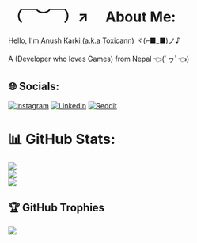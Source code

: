 # （￣︶￣）↗　 About Me:
Hello, I'm Anush Karki (a.k.a Toxicann) ヾ(⌐■_■)ノ♪<br><br>A (Developer who loves Games) from Nepal 👈(ﾟヮﾟ👈)


## 🌐 Socials:
[![Instagram](https://img.shields.io/badge/Instagram-%23E4405F.svg?logo=Instagram&logoColor=white)](https://instagram.com/karkee_anushz) [![LinkedIn](https://img.shields.io/badge/LinkedIn-%230077B5.svg?logo=linkedin&logoColor=white)](https://linkedin.com/in/Karkeea) [![Reddit](https://img.shields.io/badge/Reddit-%23FF4500.svg?logo=Reddit&logoColor=white)](https://reddit.com/user/Toxicann) 

<!-- # 💻 Tech Stack:
![C#](https://img.shields.io/badge/c%23-%23239120.svg?style=for-the-badge&logo=c-sharp&logoColor=white) ![CSS3](https://img.shields.io/badge/css3-%231572B6.svg?style=for-the-badge&logo=css3&logoColor=white) ![Dart](https://img.shields.io/badge/dart-%230175C2.svg?style=for-the-badge&logo=dart&logoColor=white) ![HTML5](https://img.shields.io/badge/html5-%23E34F26.svg?style=for-the-badge&logo=html5&logoColor=white) ![Python](https://img.shields.io/badge/python-3670A0?style=for-the-badge&logo=python&logoColor=ffdd54) ![JavaScript](https://img.shields.io/badge/javascript-%23323330.svg?style=for-the-badge&logo=javascript&logoColor=%23F7DF1E) ![Glitch](https://img.shields.io/badge/glitch-%233333FF.svg?style=for-the-badge&logo=glitch&logoColor=white) ![Heroku](https://img.shields.io/badge/heroku-%23430098.svg?style=for-the-badge&logo=heroku&logoColor=white) ![Firebase](https://img.shields.io/badge/firebase-%23039BE5.svg?style=for-the-badge&logo=firebase) ![Ant-Design](https://img.shields.io/badge/-AntDesign-%230170FE?style=for-the-badge&logo=ant-design&logoColor=white) ![Expo](https://img.shields.io/badge/expo-1C1E24?style=for-the-badge&logo=expo&logoColor=#D04A37) ![Flutter](https://img.shields.io/badge/Flutter-%2302569B.svg?style=for-the-badge&logo=Flutter&logoColor=white) ![JWT](https://img.shields.io/badge/JWT-black?style=for-the-badge&logo=JSON%20web%20tokens) ![NodeJS](https://img.shields.io/badge/node.js-6DA55F?style=for-the-badge&logo=node.js&logoColor=white) ![React Native](https://img.shields.io/badge/react_native-%2320232a.svg?style=for-the-badge&logo=react&logoColor=%2361DAFB) ![React Router](https://img.shields.io/badge/React_Router-CA4245?style=for-the-badge&logo=react-router&logoColor=white) ![MongoDB](https://img.shields.io/badge/MongoDB-%234ea94b.svg?style=for-the-badge&logo=mongodb&logoColor=white) ![Aseprite](https://img.shields.io/badge/Aseprite-FFFFFF?style=for-the-badge&logo=Aseprite&logoColor=#7D929E) ![Pandas](https://img.shields.io/badge/pandas-%23150458.svg?style=for-the-badge&logo=pandas&logoColor=white) ![NumPy](https://img.shields.io/badge/numpy-%23013243.svg?style=for-the-badge&logo=numpy&logoColor=white) ![Postman](https://img.shields.io/badge/Postman-FF6C37?style=for-the-badge&logo=postman&logoColor=white) -->

# 📊 GitHub Stats:
![](https://github-readme-stats.vercel.app/api?username=Toxicann&theme=dark&hide_border=false&include_all_commits=true&count_private=true)<br/>
![](https://github-readme-streak-stats.herokuapp.com/?user=Toxicann&theme=dark&hide_border=false)<br/>
![](https://github-readme-stats.vercel.app/api/top-langs/?username=Toxicann&theme=dark&hide_border=false&include_all_commits=true&count_private=true&layout=compact)


<!-- ---
[![](https://visitcount.itsvg.in/api?id=Toxicann&icon=2&color=0)](https://visitcount.itsvg.in) -->

## 🏆 GitHub Trophies
![](https://github-profile-trophy.vercel.app/?username=Toxicann&theme=radical&no-frame=false&no-bg=false&margin-w=4)
